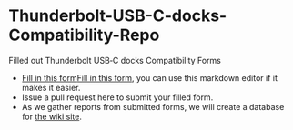 # Thunderbolt-USB-C-docks-Compatibility-Repo
Filled out Thunderbolt USB‐C docks Compatibility Forms

- [Fill in this form](https://github.com/FrameworkComputer/Thunderbolt-USB-C-docks-Compatibility-Repo/blob/main/template)<a href="https://github.com/FrameworkComputer/Thunderbolt-USB-C-docks-Compatibility-Repo/blob/main/template" target="_blank">Fill in this form</a>, you can use this markdown editor if it makes it easier.
- Issue a pull request here to submit your filled form.
- As we gather reports from submitted forms, we will create a database for [the wiki site](https://github.com/FrameworkComputer/Framework-Laptop-13/wiki). 
